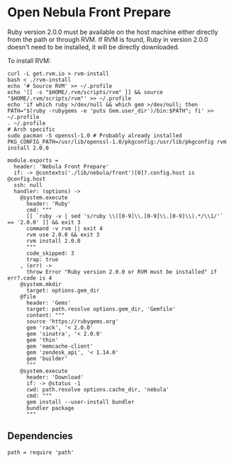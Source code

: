 
# Open Nebula Front Prepare

Ruby version 2.0.0 must be available on the host machine either directly from
the path or through RVM. If RVM is found, Ruby in version 2.0.0 doesn't need to 
be installed, it will be directly downloaded.

To install RVM:

```
curl -L get.rvm.io > rvm-install
bash < ./rvm-install
echo '# Source RVM' >> ~/.profile
echo '[[ -s "$HOME/.rvm/scripts/rvm" ]] && source "$HOME/.rvm/scripts/rvm"' >> ~/.profile
echo 'if which ruby >/dev/null && which gem >/dev/null; then PATH="$(ruby -rubygems -e 'puts Gem.user_dir')/bin:$PATH"; fi' >> ~/.profile
. ~/.profile
# Arch specific
sudo pacman -S openssl-1.0 # Probably already installed
PKG_CONFIG_PATH=/usr/lib/openssl-1.0/pkgconfig:/usr/lib/pkgconfig rvm install 2.0.0

```

    module.exports =
      header: 'Nebula Front Prepare'
      if: -> @contexts('./lib/nebula/front')[0]?.config.host is @config.host
      ssh: null
      handler: (options) ->
        @system.execute
          header: 'Ruby'
          cmd: """
          [[ `ruby -v | sed 's/ruby \\([0-9]\\.[0-9]\\.[0-9]\\).*/\\1/'` == '2.0.0' ]] && exit 3
          command -v rvm || exit 4
          rvm use 2.0.0 && exit 3
          rvm install 2.0.0
          """
          code_skipped: 3
          trap: true
        , (err) ->
          throw Error "Ruby version 2.0.0 or RVM must be installed" if err?.code is 4
        @system.mkdir
          target: options.gem_dir
        @file
          header: 'Gems'
          target: path.resolve options.gem_dir, 'Gemfile'
          content: """
          source 'https://rubygems.org'
          gem 'rack', '< 2.0.0'
          gem 'sinatra', '< 2.0.0'
          gem 'thin'
          gem 'memcache-client'
          gem 'zendesk_api', '< 1.14.0'
          gem 'builder'
          """
        @system.execute
          header: 'Download'
          if: -> @status -1
          cwd: path.resolve options.cache_dir, 'nebula'
          cmd: """
          gem install --user-install bundler
          bundler package
          """

## Dependencies

    path = require 'path'
